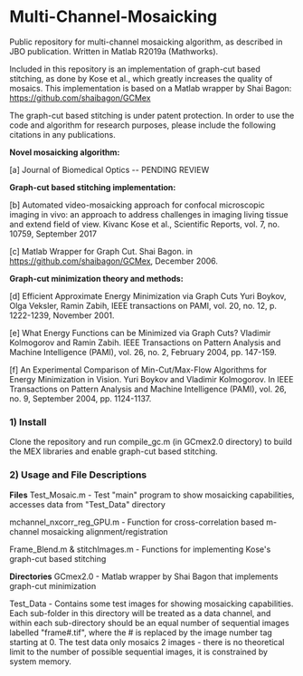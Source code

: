 # Multi-Channel-Mosaicking
Public repository for multi-channel mosaicking algorithm, as described in JBO publication.
Written in Matlab R2019a (Mathworks). 

Included in this repository is an implementation of graph-cut based stitching, as done by Kose et al., which greatly increases the quality of mosaics. This implementation is based on a Matlab wrapper by Shai Bagon:
https://github.com/shaibagon/GCMex

The graph-cut based stitching is under patent protection. In order to use the code and algorithm for research purposes, please include the following citations in any publications.

**Novel mosaicking algorithm:**

[a] Journal of Biomedical Optics -- PENDING REVIEW

**Graph-cut based stitching implementation:**

[b] Automated video-mosaicking approach for confocal microscopic imaging in vivo: an approach to address challenges in imaging living tissue and extend field of view. Kivanc Kose et al., Scientific Reports, vol. 7, no. 10759, September 2017

[c] Matlab Wrapper for Graph Cut. Shai Bagon. in https://github.com/shaibagon/GCMex, December 2006.

**Graph-cut minimization theory and methods:**

[d] Efficient Approximate Energy Minimization via Graph Cuts Yuri Boykov, Olga Veksler, Ramin Zabih, IEEE transactions on PAMI, vol. 20, no. 12, p. 1222-1239, November 2001.

[e] What Energy Functions can be Minimized via Graph Cuts? Vladimir Kolmogorov and Ramin Zabih. IEEE Transactions on Pattern Analysis and Machine Intelligence (PAMI), vol. 26, no. 2, February 2004, pp. 147-159.

[f] An Experimental Comparison of Min-Cut/Max-Flow Algorithms for Energy Minimization in Vision. Yuri Boykov and Vladimir Kolmogorov. In IEEE Transactions on Pattern Analysis and Machine Intelligence (PAMI), vol. 26, no. 9, September 2004, pp. 1124-1137.


### 1) Install

Clone the repository and run compile_gc.m (in GCmex2.0 directory) to build the MEX libraries and enable graph-cut based stitching.

### 2) Usage and File Descriptions

**Files**
Test_Mosaic.m - Test "main" program to show mosaicking capabilities, accesses data from "Test_Data" directory

mchannel_nxcorr_reg_GPU.m - Function for cross-correlation based m-channel mosaicking alignment/registration

Frame_Blend.m & stitchImages.m - Functions for implementing Kose's graph-cut based stitching

**Directories**
GCmex2.0 - Matlab wrapper by Shai Bagon that implements graph-cut minimization

Test_Data - Contains some test images for showing mosaicking capabilities. Each sub-folder in this directory will be treated as a data channel, and within each sub-directory should be an equal number of sequential images labelled "frame#.tif", where the # is replaced by the image number tag starting at 0. The test data only mosaics 2 images - there is no theoretical limit to the number of possible sequential images, it is constrained by system memory.
